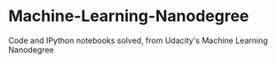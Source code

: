 # Machine-Learning-Nanodegree
Code and IPython notebooks solved, from Udacity's Machine Learning Nanodegree
